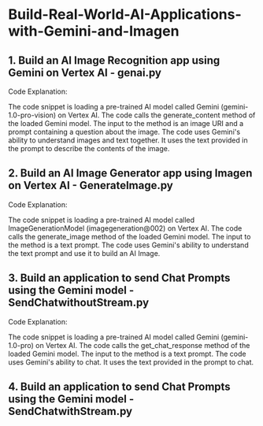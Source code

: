 # Build-Real-World-AI-Applications-with-Gemini-and-Imagen

## 1. Build an AI Image Recognition app using Gemini on Vertex AI - genai.py

Code Explanation:

The code snippet is loading a pre-trained AI model called Gemini (gemini-1.0-pro-vision) on Vertex AI.
The code calls the generate_content method of the loaded Gemini model.
The input to the method is an image URI and a prompt containing a question about the image.
The code uses Gemini's ability to understand images and text together. It uses the text provided in the prompt to describe the contents of the image.

## 2. Build an AI Image Generator app using Imagen on Vertex AI - GenerateImage.py

Code Explanation:

The code snippet is loading a pre-trained AI model called ImageGenerationModel (imagegeneration@002) on Vertex AI.
The code calls the generate_image method of the loaded Gemini model.
The input to the method is a text prompt.
The code uses Gemini's ability to understand the text prompt and use it to build an AI Image.

## 3. Build an application to send Chat Prompts using the Gemini model - SendChatwithoutStream.py

Code Explanation:

The code snippet is loading a pre-trained AI model called Gemini (gemini-1.0-pro) on Vertex AI.
The code calls the get_chat_response method of the loaded Gemini model.
The input to the method is a text prompt.
The code uses Gemini's ability to chat. It uses the text provided in the prompt to chat.

## 4. Build an application to send Chat Prompts using the Gemini model - SendChatwithStream.py

